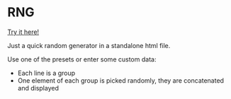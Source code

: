 # RNG

[Try it here!](https://cannedfood.github.io/rng/)

Just a quick random generator in a standalone html file.

Use one of the presets or enter some custom data:

- Each line is a group
- One element of each group is picked randomly, they are concatenated and displayed

